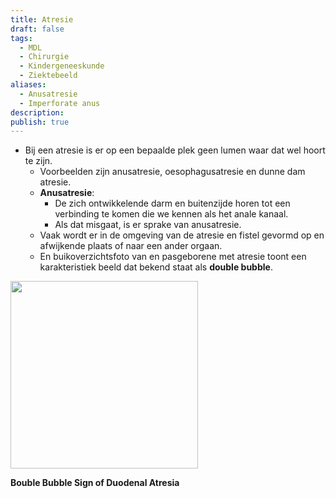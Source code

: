 ```yaml
---
title: Atresie
draft: false
tags:
  - MDL
  - Chirurgie
  - Kindergeneeskunde
  - Ziektebeeld
aliases:
  - Anusatresie
  - Imperforate anus
description: 
publish: true
---
```

- Bij een atresie is er op een bepaalde plek geen lumen waar dat wel hoort te zijn.
    - Voorbeelden zijn anusatresie, oesophagusatresie en dunne dam atresie.
    - **Anusatresie**:
        - De zich ontwikkelende darm en buitenzijde horen tot een verbinding te komen die we kennen als het anale kanaal. 
        - Als dat misgaat, is er sprake van anusatresie.
    - Vaak wordt er in de omgeving van de atresie en fistel gevormd op en afwijkende plaats of naar een ander orgaan.
    - En buikoverzichtsfoto van en pasgeborene met atresie toont een karakteristiek beeld dat bekend staat als **double bubble**.

<img width="300px" src="https://i.imgur.com/FmUR3ov.png"></img>


**Bouble Bubble Sign of Duodenal Atresia**